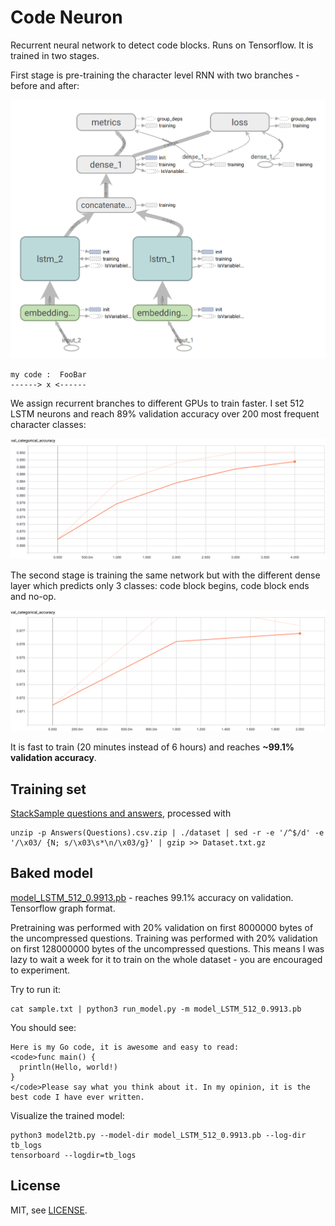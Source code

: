 Code Neuron
===========

Recurrent neural network to detect code blocks. Runs on Tensorflow. It is trained in two stages.

First stage is pre-training the character level RNN with two branches - before and after:

![CharRNN Architecture](doc/char_rnn_arch.png)

```
my code :  FooBar
------> x <------
```

We assign recurrent branches to different GPUs to train faster.
I set 512 LSTM neurons and reach 89% validation accuracy over 200 most frequent character classes:

![CharRNN Validation](doc/char_rnn_validation.png)

The second stage is training the same network but with the different dense layer which predicts
only 3 classes: code block begins, code block ends and no-op.

![Code Neuron Validation](doc/code_neuron_validation.png)

It is fast to train (20 minutes instead of 6 hours) and reaches **~99.1% validation accuracy**.

Training set
------------

[StackSample questions and answers](https://www.kaggle.com/stackoverflow/stacksample), processed with

```
unzip -p Answers(Questions).csv.zip | ./dataset | sed -r -e '/^$/d' -e '/\x03/ {N; s/\x03\s*\n/\x03/g}' | gzip >> Dataset.txt.gz
```

Baked model
-----------

[model_LSTM_512_0.9913.pb](model_LSTM_512_0.9913.pb) - reaches 99.1% accuracy on validation.
Tensorflow graph format.

Pretraining was performed with 20% validation on first 8000000 bytes of the uncompressed questions.
Training was performed with 20% validation on first 128000000 bytes of the uncompressed questions.
This means I was lazy to wait a week for it to train on the whole dataset - you are encouraged
to experiment.

Try to run it:

```
cat sample.txt | python3 run_model.py -m model_LSTM_512_0.9913.pb
```

You should see:

```
Here is my Go code, it is awesome and easy to read:
<code>func main() {
  println(Hello, world!)
}
</code>Please say what you think about it. In my opinion, it is the best code I have ever written.
```

Visualize the trained model:

```
python3 model2tb.py --model-dir model_LSTM_512_0.9913.pb --log-dir tb_logs
tensorboard --logdir=tb_logs
```

License
-------

MIT, see [LICENSE](LICENSE).